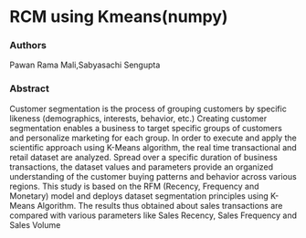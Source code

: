 # RCM using Kmeans(numpy)


### Authors
Pawan Rama Mali,Sabyasachi Sengupta

### Abstract

Customer segmentation is the process of 
grouping customers by specific likeness (demographics, 
interests, behavior, etc.) Creating customer segmentation 
enables a business to target specific groups of customers and 
personalize marketing for each group. In order to execute and 
apply the scientific approach using K-Means algorithm, the real 
time transactional and retail dataset are analyzed. Spread over 
a specific duration of business transactions, the dataset values 
and parameters provide an organized understanding of the 
customer buying patterns and behavior across various regions. 
This study is based on the RFM (Recency, Frequency and
Monetary) model and deploys dataset segmentation principles 
using K-Means Algorithm. The results thus obtained about sales 
transactions are compared with various parameters like Sales 
Recency, Sales Frequency and Sales Volume
